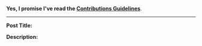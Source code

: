 **Yes, I promise I've read the [Contributions Guidelines](https://github.com/gactjs/research/blob/master/CONTRIBUTING.md)**.

---

**Post Title:**

**Description:**
